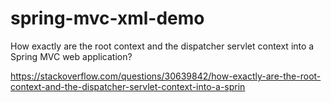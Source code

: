 # spring-mvc-xml-demo


How exactly are the root context and the dispatcher servlet context into a Spring MVC web application?

https://stackoverflow.com/questions/30639842/how-exactly-are-the-root-context-and-the-dispatcher-servlet-context-into-a-sprin

